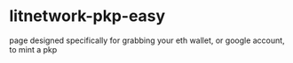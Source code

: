 # litnetwork-pkp-easy
page designed specifically for grabbing your eth wallet, or google account, to mint a pkp
